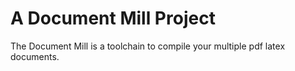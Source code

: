 # A Document Mill Project
The Document Mill is a toolchain to compile your multiple pdf latex documents.